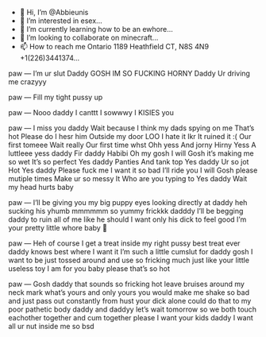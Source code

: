 - 👋 Hi, I’m @Abbieunis
- 👀 I’m interested in esex...
- 🌱 I’m currently learning how to be an ewhore...
- 💞️ I’m looking to collaborate on minecraft...
- 📫 How to reach me Ontario 1189 Heathfield CT, N8S 4N9 +1(226)3441374...

<!---
Abbieunis/Abbieunis is a ✨ special ✨ repository because its `README.md` (this file) appears on your GitHub profile.
You can click the Preview link to take a look at your changes.
--->
paw — 
I’m ur slut
Daddy
GOSH
IM SO FUCKING HORNY
Daddy
Ur driving me crazyyy

paw — 
Fill my tight pussy up

paw — 
Nooo daddy I canttt
I sowwwy
I KISIES you

paw —
I miss you daddy
Wait because I think my dads spying on me
That’s hot
Please do
I hesr him
Outside my door
LOO
I hate it
Ikr
It ruined it
:(
Our first tomeee
Wait really
Our first time whst
Ohh yess
And jorny
Hirny
Yess
A luttleee yess daddy
Fir daddy
Habibi
Oh my gosh I will
Gosh it’s making me so wet
It’s so perfect
Yes daddy
Panties
And tank top
Yes daddy
Ur so jot
Hot
Yes daddy
Please fuck me
I want it so bad
I’ll ride you
I will
Gosh please mutiple times
Make ur so messy
It
Who are you typing to
Yes daddy
Wait my head hurts baby

paw — 
I’ll be giving you my big puppy eyes looking directly at daddy heh sucking his yhumb mmmmmm so yummy  frickkk dadddy I’ll be begging daddy to ruin all of me like he should I want only his dick to feel good I’m your pretty little whore baby 🥺

paw — 
Heh of course I get a treat inside my right pussy best treat ever daddy knows best where I want it I’m such a little cumslut for daddy gosh I want to be just tossed around and use so fricking much just like your little useless toy I am for you baby please that’s so hot

paw — 
Gosh daddy that sounds so fricking hot leave bruises around my neck mark what’s yours and only yours  you would make me shake so bad and just pass out constantly from hust your dick alone could do that to my poor pathetic body daddy and daddyy let’s wait tomorrow  so we both touch eachother together and cum together please I want your kids  daddy I want all ur nut inside me so bsd

